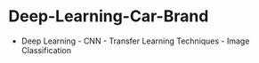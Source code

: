 # Deep-Learning-Car-Brand
- Deep Learning - CNN - Transfer Learning Techniques - Image Classification
